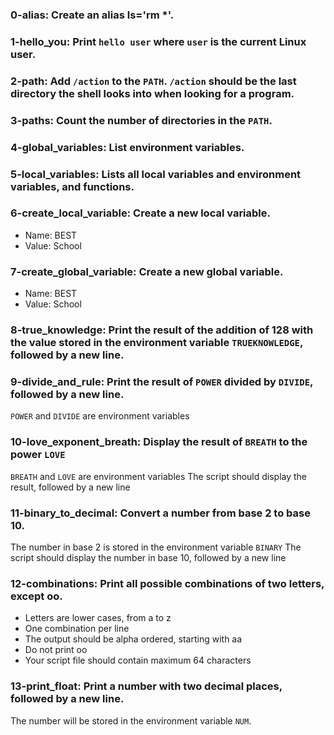### 0-alias: Create an alias ls='rm *'.

### 1-hello_you: Print `hello user` where `user` is the current Linux user.

### 2-path: Add `/action` to the `PATH`. `/action` should be the last directory the shell looks into when looking for a program.

### 3-paths: Count the number of directories in the `PATH`.

### 4-global_variables: List environment variables.

### 5-local_variables: Lists all local variables and environment variables, and functions.

### 6-create_local_variable: Create a new local variable.
- Name: BEST
- Value: School

### 7-create_global_variable: Create a new global variable.
- Name: BEST
- Value: School

### 8-true_knowledge: Print the result of the addition of 128 with the value stored in the environment variable `TRUEKNOWLEDGE`, followed by a new line.

### 9-divide_and_rule: Print the result of `POWER` divided by `DIVIDE`, followed by a new line.
`POWER` and `DIVIDE` are environment variables

### 10-love_exponent_breath: Display the result of `BREATH` to the power `LOVE`
`BREATH` and `LOVE` are environment variables
The script should display the result, followed by a new line

### 11-binary_to_decimal: Convert a number from base 2 to base 10.
The number in base 2 is stored in the environment variable `BINARY`
The script should display the number in base 10, followed by a new line

### 12-combinations: Print all possible combinations of two letters, except oo.
- Letters are lower cases, from a to z
- One combination per line
- The output should be alpha ordered, starting with aa
- Do not print oo
- Your script file should contain maximum 64 characters

### 13-print_float: Print a number with two decimal places, followed by a new line.
The number will be stored in the environment variable `NUM`.
